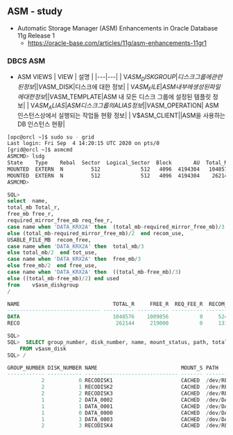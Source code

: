## ASM - study
* Automatic Storage Manager (ASM) Enhancements in Oracle Database 11g Release 1 
  * https://oracle-base.com/articles/11g/asm-enhancements-11gr1
### DBCS ASM
* ASM VIEWS
| VIEW | 설명 | 
|---|---|
| V$ASM_DISKGROUP| 디스크 그룹에 관련된 정보|
| V$ASM_DISK|디스크에 대한 정보|
| V$ASM_FILE|ASM 내부에 생성된 파일에 대한 정보|
| V$ASM_TEMPLATE|ASM 내 모든 디스크 그룹에 설정된 템플릿 정보|
| V$ASM_ALIAS| ASM 디스크 그룹의 ALIAS 정보|
| V$ASM_OPERATION| ASM 인스턴스상에서 실행되는 작업들 현황 정보|
| V$ASM_CLIENT||ASM을 사용하는 DB 인스턴스 현황|

```bash
[opc@orcl ~]$ sudo su - grid
Last login: Fri Sep  4 14:20:15 UTC 2020 on pts/0
[grid@orcl ~]$ asmcmd
ASMCMD> lsdg
State    Type    Rebal  Sector  Logical_Sector  Block       AU  Total_MB  Free_MB  Req_mir_free_MB  Usable_file_MB  Offline_disks  Voting_files  Name
MOUNTED  EXTERN  N         512             512   4096  4194304   1048576  1009856                0         1009856              0             Y  DATA/
MOUNTED  EXTERN  N         512             512   4096  4194304    262144   219000                0          219000              0             N  RECO/
ASMCMD>
```
```sql
SQL>
select  name,
total_mb Total_r,
free_mb free_r,
required_mirror_free_mb req_fee_r,
case name when 'DATA_KRX2A' then  (total_mb-required_mirror_free_mb)/3
else (total_mb-required_mirror_free_mb)/2  end recom_use,
USABLE_FILE_MB  recom_free,
case name when 'DATA_KRX2A' then  total_mb/3
else total_mb/2  end tot_use,
case name when 'DATA_KRX2A' then  free_mb/3
else free_mb/2  end free_use,
case name when 'DATA_KRX2A' then  ((total_mb-free_mb)/3)
else ((total_mb-free_mb)/2) end used
from    v$asm_diskgroup
/

NAME                              TOTAL_R     FREE_R  REQ_FEE_R  RECOM_USE RECOM_FREE    TOT_USE   FREE_USE       USED
------------------------------ ---------- ---------- ---------- ---------- ---------- ---------- ---------- ----------
DATA                              1048576    1009856          0     524288    1009856     524288     504928      19360
RECO                               262144     219000          0     131072     219000     131072     109500      21572

SQL>
SQL>  SELECT group_number, disk_number, name, mount_status, path, total_mb
    FROM v$asm_disk
SQL> /

GROUP_NUMBER DISK_NUMBER NAME                           MOUNT_S PATH                             TOTAL_MB
------------ ----------- ------------------------------ ------- ------------------------------ ----------
           2           0 RECODISK1                      CACHED  /dev/RECODISK1                      65536
           2           1 RECODISK2                      CACHED  /dev/RECODISK2                      65536
           2           2 RECODISK3                      CACHED  /dev/RECODISK3                      65536
           1           2 DATA_0002                      CACHED  /dev/DATADISK1                     262144
           1           1 DATA_0001                      CACHED  /dev/DATADISK2                     262144
           1           0 DATA_0000                      CACHED  /dev/DATADISK3                     262144
           1           3 DATA_0003                      CACHED  /dev/DATADISK4                     262144
           2           3 RECODISK4                      CACHED  /dev/RECODISK4                      65536


```
